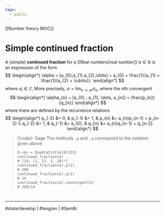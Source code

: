 ```yaml
---
tags:
  - public
---
```

[[Number theory MOC]]
# Simple continued fraction

A (simple) **continued fraction** for a [[Real numbers|real number]] $\alpha \in \mathbb{R}$ is an expression of the form
$$
\begin{align*}
\alpha = [a_{0};a_{1},a_{2},\dots] = a_{0} + \frac{1}{a_{1} + \frac{1}{a_{2} + \cdots}}.
\end{align*}
$$
where $a_{i} \in \mathbb{Z}$,
More precisely, $\alpha = \lim_{ n \to \infty }\alpha_{n}$, where the $n\mathrm{th}$ convergent
$$
\begin{align*}
\alpha_{n} = [a_{0} ; a_{1}, \dots, a_{n}] = \frac{p_{n}}{q_{n}}
\end{align*}
$$
where there are defined by the recurrence relations
$$
\begin{align*}
p_{-2} &= 0, & p_{-1} &= 1, & p_{n} &= a_{n}p_{n-1} + p_{n-2} \\
q_{-2} &= 1, & q_{-1} &= a_{0}, & q_{n} &= a_{n}q_{n-1} + q_{n-2}
\end{align*}
$$

> [!code]- Sage
> The methods `.p` and `.q` correspond to the notation given above
> ```sage
> K.<α> = QuadraticField(223)
> continued_fraction(α) 
> # [14; (1, 13, 1, 28)*]
> continued_fraction(α).p(1) 
> # 209
> continued_fraction(α).q(1) 
> # 14
> continued_fraction(α).convergent(2) 
> # 209/14
> ```

#
---
#state/develop  | #lang/en | #SemBr

